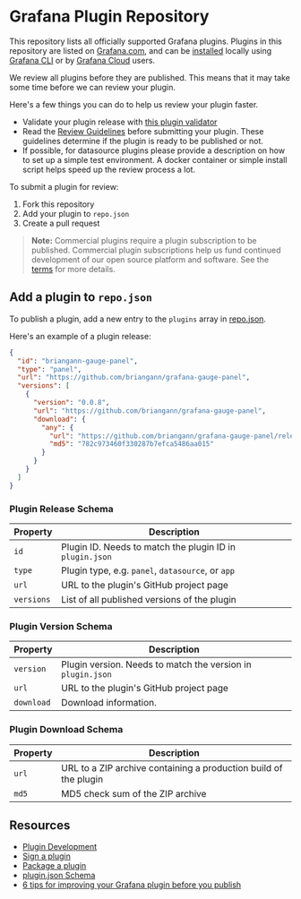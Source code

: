 # Grafana Plugin Repository

This repository lists all officially supported Grafana plugins. Plugins in this repository are listed on [Grafana.com](https://grafana.com/grafana/plugins), and can be [installed](https://grafana.com/docs/grafana/latest/plugins/installation/) locally using [Grafana CLI](https://grafana.com/docs/grafana/latest/administration/cli/#plugins-commands) or by [Grafana Cloud](https://grafana.com/products/cloud/) users.

We review all plugins before they are published. This means that it may take some time before we can review your plugin.

Here's a few things you can do to help us review your plugin faster.

- Validate your plugin release with [this plugin validator](https://grafana-plugins-web-vgmmyppaka-lz.a.run.app/)
- Read the [Review Guidelines](http://docs.grafana.org/plugins/developing/plugin-review-guidelines/) before submitting your plugin. These guidelines determine if the plugin is ready to be published or not.
- If possible, for datasource plugins please provide a description on how to set up a simple test environment. A docker container or simple install script helps speed up the review process a lot.

To submit a plugin for review:

1. Fork this repository
1. Add your plugin to `repo.json`
1. Create a pull request

> **Note:** Commercial plugins require a plugin subscription to be published. Commercial plugin subscriptions help us fund continued development of our open source platform and software. See the [terms](https://grafana.com/terms) for more details.

## Add a plugin to `repo.json`

To publish a plugin, add a new entry to the `plugins` array in [repo.json](repo.json).

Here's an example of a plugin release:

```json
{
  "id": "briangann-gauge-panel",
  "type": "panel",
  "url": "https://github.com/briangann/grafana-gauge-panel",
  "versions": [
    {
      "version": "0.0.8",
      "url": "https://github.com/briangann/grafana-gauge-panel",
      "download": {
        "any": {
          "url": "https://github.com/briangann/grafana-gauge-panel/releases/download/v0.0.8/briangann-gauge-panel-0.0.8.zip",
          "md5": "782c973460f330287b7efca5486aa015"
        }
      }
    }
  ]
}
```

### Plugin Release Schema

| Property   | Description                                              |
|------------|----------------------------------------------------------|
| `id`       | Plugin ID. Needs to match the plugin ID in `plugin.json` |
| `type`     | Plugin type, e.g. `panel`, `datasource`, or `app`        |
| `url`      | URL to the plugin's GitHub project page                  |
| `versions` | List of all published versions of the plugin             |

### Plugin Version Schema

| Property   | Description                                                 |
|------------|-------------------------------------------------------------|
| `version`  | Plugin version. Needs to match the version in `plugin.json` |
| `url`      | URL to the plugin's GitHub project page                     |
| `download` | Download information.                                       |

### Plugin Download Schema

| Property   | Description                                                      |
|------------|------------------------------------------------------------------|
| `url`      | URL to a ZIP archive containing a production build of the plugin |
| `md5`      | MD5 check sum of the ZIP archive                                 |

## Resources

- [Plugin Development](https://grafana.com/docs/grafana/latest/developers/plugins/)
- [Sign a plugin](https://grafana.com/docs/grafana/latest/developers/plugins/sign-a-plugin)
- [Package a plugin](https://grafana.com/docs/grafana/latest/developers/plugins/package-a-plugin)
- [plugin.json Schema](https://grafana.com/docs/grafana/latest/developers/plugins/metadata/)
- [6 tips for improving your Grafana plugin before you publish](https://grafana.com/blog/2021/01/21/6-tips-for-improving-your-grafana-plugin-before-you-publish/)
